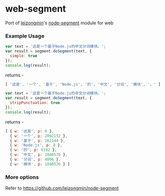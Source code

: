 # web-segment
Port of [leizongmin](https://github.com/leizongmin)'s [node-segment](https://github.com/leizongmin/node-segment) module for web

### Example Usage

```javascript
var text = '这是一个基于Node.js的中文分词模块。';
var result = segment.doSegment(text, {
  simple: true
});
console.log(result);
```

returns -

```javascript
[ '这是', '一个', '基于', 'Node.js', '的', '中文', '分词', '模块', '。' ]
```


```javascript
var text = '这是一个基于Node.js的中文分词模块。';
var result = segment.doSegment(text, {
  stripPunctuation: true
});
console.log(result);
```

returns -

```javascript
[ { w: '这是', p: 0 },
  { w: '一个', p: 2097152 },
  { w: '基于', p: 262144 },
  { w: 'Node.js', p: 8 },
  { w: '的', p: 8192 },
  { w: '中文', p: 1048576 },
  { w: '分词', p: 4096 },
  { w: '模块', p: 1048576 } ]
```

### More options
Refer to https://github.com/leizongmin/node-segment
